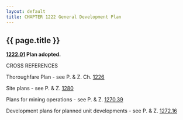 ```yaml
---
layout: default 
title: CHAPTER 1222 General Development Plan
---
```


{{ page.title }}
----------------

**[1222.01](46abcf2f.html) Plan adopted.**

CROSS REFERENCES

Thoroughfare Plan - see P. & Z. Ch. [1226](477ad6ae.html)

Site plans - see P. & Z. [1280](4d4e660e.html)

Plans for mining operations - see P. & Z. [1270.39](516b404a.html)

Development plans for planned unit developments - see P. & Z.
[1272.16](53cef663.html)
